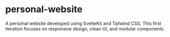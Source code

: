 # personal-website
A personal website developed using SvelteKit and Tailwind CSS. This first iteration focuses on responsive design, clean UI, and modular components.
